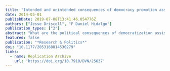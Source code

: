 ```yaml
---
title: "Intended and unintended consequences of democracy promotion assistance to Georgia after the Rose Revolution"
date: 2014-05-01
publishDate: 2019-07-08T13:41:46.054776Z
authors: ["Jesse Driscoll", "F Daniel Hidalgo"]
publication_types: ["2"]
abstract: "What are the political consequences of democratization assistance to regimes transitioning from authoritarian rule? By exploiting the downstream effects of a field experiment designed to encourage citizen monitoring of Georgia’s 2008 parliamentary elections, we evaluate the political consequences of one type of democracy promotion aid. The intervention increased citizen activism, but it also had the unanticipated effect of suppressing overall voter turnout by approximately 5%. We hypothesize that the civic education campaign was interpreted as a sign of increased political attention to a selected voting precinct, which suppressed opposition turnout. Two additional experiments provide additional evidence for the hypothesis."
featured: false
publication: "*Research & Politics*"
doi: "10.1177/2053168014530279"
links: 
  - name: Replication Archive 
    url: 'https://doi.org/10.7910/DVN/25637'
---
```


